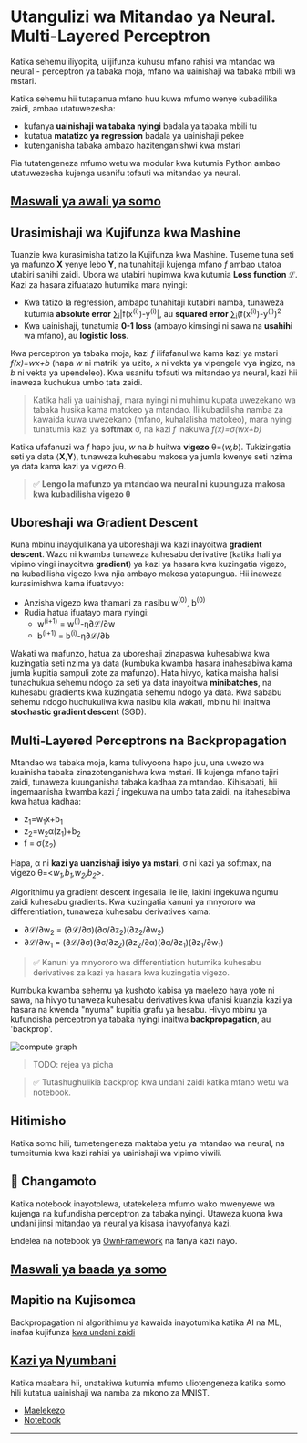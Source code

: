 <!--
CO_OP_TRANSLATOR_METADATA:
{
  "original_hash": "789d6c3fb6fc7948a470b33078a5983a",
  "translation_date": "2025-09-23T11:04:05+00:00",
  "source_file": "lessons/3-NeuralNetworks/04-OwnFramework/README.md",
  "language_code": "sw"
}
-->
# Utangulizi wa Mitandao ya Neural. Multi-Layered Perceptron

Katika sehemu iliyopita, ulijifunza kuhusu mfano rahisi wa mtandao wa neural - perceptron ya tabaka moja, mfano wa uainishaji wa tabaka mbili wa mstari.

Katika sehemu hii tutapanua mfano huu kuwa mfumo wenye kubadilika zaidi, ambao utatuwezesha:

* kufanya **uainishaji wa tabaka nyingi** badala ya tabaka mbili tu
* kutatua **matatizo ya regression** badala ya uainishaji pekee
* kutenganisha tabaka ambazo hazitenganishwi kwa mstari

Pia tutatengeneza mfumo wetu wa modular kwa kutumia Python ambao utatuwezesha kujenga usanifu tofauti wa mitandao ya neural.

## [Maswali ya awali ya somo](https://ff-quizzes.netlify.app/en/ai/quiz/7)

## Urasimishaji wa Kujifunza kwa Mashine

Tuanzie kwa kurasimisha tatizo la Kujifunza kwa Mashine. Tuseme tuna seti ya mafunzo **X** yenye lebo **Y**, na tunahitaji kujenga mfano *f* ambao utatoa utabiri sahihi zaidi. Ubora wa utabiri hupimwa kwa kutumia **Loss function** &lagran;. Kazi za hasara zifuatazo hutumika mara nyingi:

* Kwa tatizo la regression, ambapo tunahitaji kutabiri namba, tunaweza kutumia **absolute error** &sum;<sub>i</sub>|f(x<sup>(i)</sup>)-y<sup>(i)</sup>|, au **squared error** &sum;<sub>i</sub>(f(x<sup>(i)</sup>)-y<sup>(i)</sup>)<sup>2</sup>
* Kwa uainishaji, tunatumia **0-1 loss** (ambayo kimsingi ni sawa na **usahihi** wa mfano), au **logistic loss**.

Kwa perceptron ya tabaka moja, kazi *f* ilifafanuliwa kama kazi ya mstari *f(x)=wx+b* (hapa *w* ni matriki ya uzito, *x* ni vekta ya vipengele vya ingizo, na *b* ni vekta ya upendeleo). Kwa usanifu tofauti wa mitandao ya neural, kazi hii inaweza kuchukua umbo tata zaidi.

> Katika hali ya uainishaji, mara nyingi ni muhimu kupata uwezekano wa tabaka husika kama matokeo ya mtandao. Ili kubadilisha namba za kawaida kuwa uwezekano (mfano, kuhalalisha matokeo), mara nyingi tunatumia kazi ya **softmax** &sigma;, na kazi *f* inakuwa *f(x)=&sigma;(wx+b)*

Katika ufafanuzi wa *f* hapo juu, *w* na *b* huitwa **vigezo** &theta;=⟨*w,b*⟩. Tukizingatia seti ya data ⟨**X**,**Y**⟩, tunaweza kuhesabu makosa ya jumla kwenye seti nzima ya data kama kazi ya vigezo &theta;.

> ✅ **Lengo la mafunzo ya mtandao wa neural ni kupunguza makosa kwa kubadilisha vigezo &theta;**

## Uboreshaji wa Gradient Descent

Kuna mbinu inayojulikana ya uboreshaji wa kazi inayoitwa **gradient descent**. Wazo ni kwamba tunaweza kuhesabu derivative (katika hali ya vipimo vingi inayoitwa **gradient**) ya kazi ya hasara kwa kuzingatia vigezo, na kubadilisha vigezo kwa njia ambayo makosa yatapungua. Hii inaweza kurasimishwa kama ifuatavyo:

* Anzisha vigezo kwa thamani za nasibu w<sup>(0)</sup>, b<sup>(0)</sup>
* Rudia hatua ifuatayo mara nyingi:
    - w<sup>(i+1)</sup> = w<sup>(i)</sup>-&eta;&part;&lagran;/&part;w
    - b<sup>(i+1)</sup> = b<sup>(i)</sup>-&eta;&part;&lagran;/&part;b

Wakati wa mafunzo, hatua za uboreshaji zinapaswa kuhesabiwa kwa kuzingatia seti nzima ya data (kumbuka kwamba hasara inahesabiwa kama jumla kupitia sampuli zote za mafunzo). Hata hivyo, katika maisha halisi tunachukua sehemu ndogo za seti ya data inayoitwa **minibatches**, na kuhesabu gradients kwa kuzingatia sehemu ndogo ya data. Kwa sababu sehemu ndogo huchukuliwa kwa nasibu kila wakati, mbinu hii inaitwa **stochastic gradient descent** (SGD).

## Multi-Layered Perceptrons na Backpropagation

Mtandao wa tabaka moja, kama tulivyoona hapo juu, una uwezo wa kuainisha tabaka zinazotenganishwa kwa mstari. Ili kujenga mfano tajiri zaidi, tunaweza kuunganisha tabaka kadhaa za mtandao. Kihisabati, hii ingemaanisha kwamba kazi *f* ingekuwa na umbo tata zaidi, na itahesabiwa kwa hatua kadhaa:
* z<sub>1</sub>=w<sub>1</sub>x+b<sub>1</sub>
* z<sub>2</sub>=w<sub>2</sub>&alpha;(z<sub>1</sub>)+b<sub>2</sub>
* f = &sigma;(z<sub>2</sub>)

Hapa, &alpha; ni **kazi ya uanzishaji isiyo ya mstari**, &sigma; ni kazi ya softmax, na vigezo &theta;=<*w<sub>1</sub>,b<sub>1</sub>,w<sub>2</sub>,b<sub>2</sub>*>.

Algorithimu ya gradient descent ingesalia ile ile, lakini ingekuwa ngumu zaidi kuhesabu gradients. Kwa kuzingatia kanuni ya mnyororo wa differentiation, tunaweza kuhesabu derivatives kama:

* &part;&lagran;/&part;w<sub>2</sub> = (&part;&lagran;/&part;&sigma;)(&part;&sigma;/&part;z<sub>2</sub>)(&part;z<sub>2</sub>/&part;w<sub>2</sub>)
* &part;&lagran;/&part;w<sub>1</sub> = (&part;&lagran;/&part;&sigma;)(&part;&sigma;/&part;z<sub>2</sub>)(&part;z<sub>2</sub>/&part;&alpha;)(&part;&alpha;/&part;z<sub>1</sub>)(&part;z<sub>1</sub>/&part;w<sub>1</sub>)

> ✅ Kanuni ya mnyororo wa differentiation hutumika kuhesabu derivatives za kazi ya hasara kwa kuzingatia vigezo.

Kumbuka kwamba sehemu ya kushoto kabisa ya maelezo haya yote ni sawa, na hivyo tunaweza kuhesabu derivatives kwa ufanisi kuanzia kazi ya hasara na kwenda "nyuma" kupitia grafu ya hesabu. Hivyo mbinu ya kufundisha perceptron ya tabaka nyingi inaitwa **backpropagation**, au 'backprop'.

<img alt="compute graph" src="images/ComputeGraphGrad.png"/>

> TODO: rejea ya picha

> ✅ Tutashughulikia backprop kwa undani zaidi katika mfano wetu wa notebook.  

## Hitimisho

Katika somo hili, tumetengeneza maktaba yetu ya mtandao wa neural, na tumeitumia kwa kazi rahisi ya uainishaji wa vipimo viwili.

## 🚀 Changamoto

Katika notebook inayotolewa, utatekeleza mfumo wako mwenyewe wa kujenga na kufundisha perceptron za tabaka nyingi. Utaweza kuona kwa undani jinsi mitandao ya neural ya kisasa inavyofanya kazi.

Endelea na notebook ya [OwnFramework](OwnFramework.ipynb) na fanya kazi nayo.

## [Maswali ya baada ya somo](https://ff-quizzes.netlify.app/en/ai/quiz/8)

## Mapitio na Kujisomea

Backpropagation ni algorithimu ya kawaida inayotumika katika AI na ML, inafaa kujifunza [kwa undani zaidi](https://wikipedia.org/wiki/Backpropagation)

## [Kazi ya Nyumbani](lab/README.md)

Katika maabara hii, unatakiwa kutumia mfumo uliotengeneza katika somo hili kutatua uainishaji wa namba za mkono za MNIST.

* [Maelekezo](lab/README.md)
* [Notebook](lab/MyFW_MNIST.ipynb)

---

